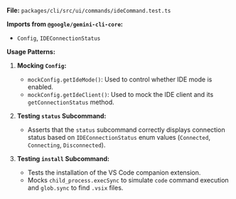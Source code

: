 **File:** `packages/cli/src/ui/commands/ideCommand.test.ts`

**Imports from `@google/gemini-cli-core`:**
- `Config`, `IDEConnectionStatus`

**Usage Patterns:**
1.  **Mocking `Config`:**
    *   `mockConfig.getIdeMode()`: Used to control whether IDE mode is enabled.
    *   `mockConfig.getIdeClient()`: Used to mock the IDE client and its `getConnectionStatus` method.

2.  **Testing `status` Subcommand:**
    *   Asserts that the `status` subcommand correctly displays connection status based on `IDEConnectionStatus` enum values (`Connected`, `Connecting`, `Disconnected`).

3.  **Testing `install` Subcommand:**
    *   Tests the installation of the VS Code companion extension.
    *   Mocks `child_process.execSync` to simulate `code` command execution and `glob.sync` to find `.vsix` files.
